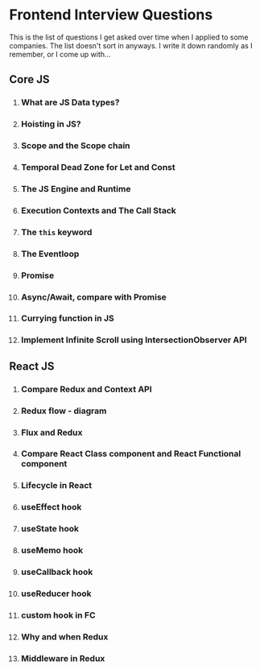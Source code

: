 # Frontend Interview Questions

This is the list of questions I get asked over time when I applied to some companies. The list doesn't sort in anyways. I write it down randomly as I remember, or I come up with...

## Core JS
1. ### What are JS Data types?
2. ### Hoisting in JS?
3. ### Scope and the Scope chain
4. ### Temporal Dead Zone for Let and Const
5. ### The JS Engine and Runtime
6. ### Execution Contexts and The Call Stack
7. ### The `this` keyword
8. ### The Eventloop
9. ### Promise
10. ### Async/Await, compare with Promise
11. ### Currying function in JS
12. ### Implement Infinite Scroll using IntersectionObserver API 

## React JS
1. ### Compare Redux and Context API
2. ### Redux flow - diagram
3. ### Flux and Redux
4. ### Compare React Class component and React Functional component
5. ### Lifecycle in React
6. ### useEffect hook
7. ### useState hook
8. ### useMemo hook
9. ### useCallback hook
10. ### useReducer hook
11. ### custom hook in FC
12. ### Why and when Redux
13. ### Middleware in Redux
